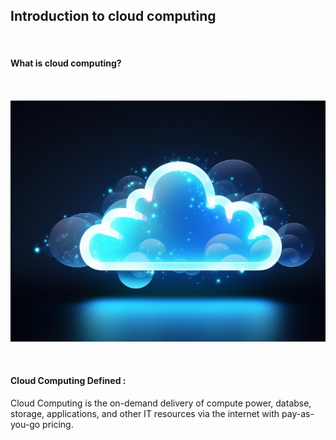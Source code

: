 <h2><bold> Introduction to cloud computing </h2>
<br>

<h4> What is cloud computing? </h4>
<br>
<p align="center">
 <img src= "Assets/Cloud Computing.png" alt= "Cloud computing">
</p>
<br>

<h4> Cloud Computing Defined : </h4>
<p> Cloud Computing is the on-demand delivery of compute power, databse, storage, applications, and other IT resources via the internet with   pay-as-you-go pricing.</p>
